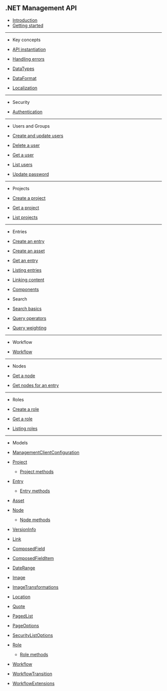 ## .NET Management API

* [Introduction](/README.md)
* [Getting started](/getting-started.md)

---

* Key concepts

* [API instantiation](/key-concepts/api-instantiation.md)
* [Handling errors](/key-concepts/errors.md)
* [DataTypes](/key-concepts/data-types.md)
* [DataFormat](/key-concepts/data-format.md)
* [Localization](/key-concepts/localization.md)

---

* Security

* [Authentication](/security/authentication.md)

---

* Users and Groups

* [Create and update users](/security/users-and-groups/create-and-update-users.md)
* [Delete a user](/security/users-and-groups/delete-a-user.md)
* [Get a user](/security/users-and-groups/get-a-user.md)
* [List users](/security/users-and-groups/list-users.md)
* [Update password](/security/users-and-groups/update-password.md)

---

* Projects

* [Create a project](/key-concepts/project-new.md)
* [Get a project](/key-concepts/project-get.md)
* [List projects](/key-concepts/project-list.md)

---

* Entries

* [Create an entry](/key-concepts/entry-new.md)
* [Create an asset](/key-concepts/asset-new.md)
* [Get an entry](/key-concepts/entry-get.md)
* [Listing entries](/key-concepts/entry-list.md)
* [Linking content](/key-concepts/linking-content.md)
* [Components](/key-concepts/components.md)

* Search

* [Search basics](/search/entry-search.md)
* [Query operators](/search/query-operators.md)
* [Query weighting](/search/query-boosting.md)

---

* Workflow

* [Workflow](/key-concepts/workflow.md)

---

* Nodes

* [Get a node](/key-concepts/nodes/node-get.md)
* [Get nodes for an entry](/key-concepts/nodes/nodes-get-by-entry.md)

---

* Roles

* [Create a role](/key-concepts/roles/role-new.md)
* [Get a role](/key-concepts/roles/role-get.md)
* [Listing roles](/key-concepts/roles/role-list.md)

---

* Models

* [ManagementClientConfiguration](/model/managementclientconfiguration.md)
* [Project](/model/project.md)
  * [Project methods](/model/project-methods.md)
* [Entry](/model/entry.md)
  * [Entry methods](/model/entry-methods.md)
* [Asset](/model/asset.md)
* [Node](/model/node.md)
  * [Node methods](/model/node-methods.md)
* [VersionInfo](/model/versioninfo.md)
* [Link](/model/link.md)
* [ComposedField](/model/composedfield.md)
* [ComposedFieldItem](/model/composedfielditem.md)
* [DateRange](/model/daterange.md)
* [Image](/model/image.md)
* [ImageTransformations](/model/image-transformations.md)
* [Location](/model/location.md)
* [Quote](/model/quote.md)
* [PagedList](/model/pagedList.md)
* [PageOptions](/model/pageoptions.md)
* [SecurityListOptions](/model/securitylistoptions.md)
* [Role](/model/role.md)
  * [Role methods](/model/role-methods.md)
* [Workflow](/model/workflow.md)
* [WorkflowTransition](/model/workflowTransition.md)
* [WorkflowExtensions](/model/workflowExtensions.md)
